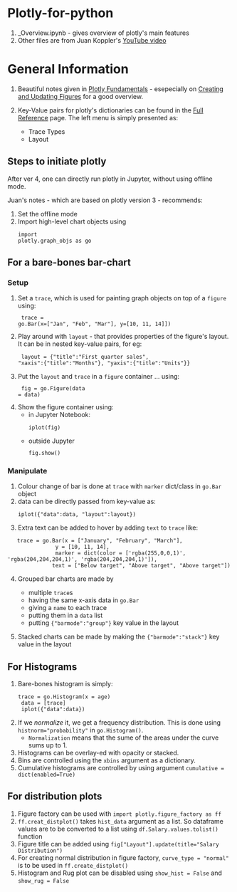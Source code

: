 # Plotly-for-python
1. _Overview.ipynb - gives overview of plotly's main features
2. Other files are from Juan Koppler's [YouTube video](https://youtu.be/87jyeklhTH8)

# General Information
1. Beautiful notes given in [Plotly Fundamentals](https://plot.ly/python/plotly-fundamentals/) - esepecially on [Creating and Updating Figures](https://plot.ly/python/creating-and-updating-figures/) for a good overview.

2. Key-Value pairs for plotly's dictionaries can be found in the [Full Reference](https://plot.ly/python/reference/) page. The left menu is simply presented as:
   - Trace Types
   - Layout


## Steps to initiate plotly
After ver 4, one can directly run plotly in Jupyter, without using offline mode.

Juan's notes - which are based on plotly version 3 - recommends:
1. Set the offline mode
2. Import high-level chart objects using <pre><code>import plotly.graph_objs as go</code></pre>

## For a bare-bones bar-chart
### Setup
1. Set a `trace`, which is used for painting graph objects on top of a `figure` using:<code><pre>
trace = go.Bar(x=["Jan", "Feb", "Mar"], 
        y=[10, 11, 14]])</pre></code>
2. Play around with `layout` - that provides properties of the figure's layout. It can be in nested key-value pairs, for eg:
<code><pre>
layout = {"title":"First quarter sales",
         "xaxis":{"title":"Months"},
         "yaxis":{"title":"Units"}}
</code></pre>
3. Put the `layout` and `trace` in a `figure` container ... using:<code><pre>
fig = go.Figure(data = data)
</pre></code>
4. Show the figure container using:
   - in Jupyter Notebook:<pre><code>iplot(fig)</code></pre>
   - outside Jupyter <code><pre>fig.show()</pre></code>

### Manipulate
1. Colour change of bar is done at `trace` with `marker` dict/class in `go.Bar` object
2. data can be directly passed from key-value as:
   ```
   iplot({"data":data, "layout":layout})
   ```
3. Extra text can be added to hover by adding `text` to `trace` like:
```
   trace = go.Bar(x = ["January", "February", "March"],
               y = [10, 11, 14],
               marker = dict(color = ['rgba(255,0,0,1)', 'rgba(204,204,204,1)', 'rgba(204,204,204,1)']),
              text = ["Below target", "Above target", "Above target"])
```
4. Grouped bar charts are made by 
    - multiple `trace`s
    - having the same x-axis data in `go.Bar`
    - giving a `name` to each trace
    - putting them in a `data` list
    - putting `{"barmode":"group"}` key value in the layout

5. Stacked charts can be made by making the `{"barmode":"stack"}` key value in the layout

## For Histograms

1. Bare-bones histogram is simply: 
   <pre><code>trace = go.Histogram(x = age)
    data = [trace]
    iplot({"data":data})</pre></code>
2. If we *normalize* it, we get a frequency distribution. This is done using `histnorm="probability"` in `go.Histogram()`.
      - `Normalization` means that the sume of the areas under the curve sums up to 1.
3. Histograms can be overlay-ed with opacity or stacked.
4. Bins are controlled using the `xbins` argument as a dictionary.
5. Cumulative histograms are controlled by using argument `cumulative = dict(enabled=True)`

## For distribution plots
1. Figure factory can be used with `import plotly.figure_factory as ff`
2. `ff.creat_distplot()` takes `hist_data` argument as a list. So dataframe values are to be converted to a list using `df.Salary.values.tolist()` function
3. Figure title can be added using `fig["Layout"].update(title="Salary Distribution")`
4. For creating normal distribution in figure factory, `curve_type = "normal"` is to be used in `ff.create_distplot()`
5. Histogram and Rug plot can be disabled using `show_hist = False` and `show_rug = False`



